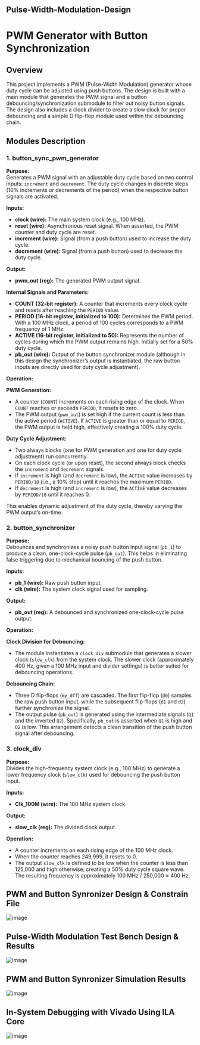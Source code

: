 ## Pulse-Width-Modulation-Design
<body>
  <h1>PWM Generator with Button Synchronization</h1>

  <h2>Overview</h2>
  <p>
    This project implements a PWM (Pulse-Width Modulation) generator whose duty cycle can be adjusted using push buttons. The design is built with a main module that generates the PWM signal and a button debouncing/synchronization submodule to filter out noisy button signals. The design also includes a clock divider to create a slow clock for proper debouncing and a simple D flip-flop module used within the debouncing chain.
  </p>

  <h2>Modules Description</h2>

  <h3>1. button_sync_pwm_generator</h3>
  <p><strong>Purpose:</strong><br>
    Generates a PWM signal with an adjustable duty cycle based on two control inputs: <code>increment</code> and <code>decrement</code>. The duty cycle changes in discrete steps (10% increments or decrements of the period) when the respective button signals are activated.
  </p>

  <p><strong>Inputs:</strong></p>
  <ul>
    <li><strong>clock (wire):</strong> The main system clock (e.g., 100 MHz).</li>
    <li><strong>reset (wire):</strong> Asynchronous reset signal. When asserted, the PWM counter and duty cycle are reset.</li>
    <li><strong>increment (wire):</strong> Signal (from a push button) used to increase the duty cycle.</li>
    <li><strong>decrement (wire):</strong> Signal (from a push button) used to decrease the duty cycle.</li>
  </ul>

  <p><strong>Output:</strong></p>
  <ul>
    <li><strong>pwm_out (reg):</strong> The generated PWM output signal.</li>
  </ul>

  <p><strong>Internal Signals and Parameters:</strong></p>
  <ul>
    <li><strong>COUNT (32-bit register):</strong> A counter that increments every clock cycle and resets after reaching the <code>PERIOD</code> value.</li>
    <li><strong>PERIOD (16-bit register, initialized to 100):</strong> Determines the PWM period. With a 100 MHz clock, a period of 100 cycles corresponds to a PWM frequency of 1 MHz.</li>
    <li><strong>ACTIVE (16-bit register, initialized to 50):</strong> Represents the number of cycles during which the PWM output remains high. Initially set for a 50% duty cycle.</li>
    <li><strong>pb_out (wire):</strong> Output of the button synchronizer module (although in this design the synchronizer’s output is instantiated, the raw button inputs are directly used for duty cycle adjustment).</li>
  </ul>

  <p><strong>Operation:</strong></p>
  <p><strong>PWM Generation:</strong></p>
  <ul>
    <li>A counter (<code>COUNT</code>) increments on each rising edge of the clock. When <code>COUNT</code> reaches or exceeds <code>PERIOD</code>, it resets to zero.</li>
    <li>The PWM output (<code>pwm_out</code>) is set high if the current count is less than the active period (<code>ACTIVE</code>). If <code>ACTIVE</code> is greater than or equal to <code>PERIOD</code>, the PWM output is held high, effectively creating a 100% duty cycle.</li>
  </ul>
  <p><strong>Duty Cycle Adjustment:</strong></p>
  <ul>
    <li>Two always blocks (one for PWM generation and one for duty cycle adjustment) run concurrently.</li>
    <li>On each clock cycle (or upon reset), the second always block checks the <code>increment</code> and <code>decrement</code> signals.</li>
    <li>If <code>increment</code> is high (and <code>decrement</code> is low), the <code>ACTIVE</code> value increases by <code>PERIOD/10</code> (i.e., a 10% step) until it reaches the maximum <code>PERIOD</code>.</li>
    <li>If <code>decrement</code> is high (and <code>increment</code> is low), the <code>ACTIVE</code> value decreases by <code>PERIOD/10</code> until it reaches 0.</li>
  </ul>
  <p>
    This enables dynamic adjustment of the duty cycle, thereby varying the PWM output’s on-time.
  </p>

  <h3>2. button_synchronizer</h3>
  <p><strong>Purpose:</strong><br>
    Debounces and synchronizes a noisy push button input signal (<code>pb_1</code>) to produce a clean, one-clock-cycle pulse (<code>pb_out</code>). This helps in eliminating false triggering due to mechanical bouncing of the push button.
  </p>

  <p><strong>Inputs:</strong></p>
  <ul>
    <li><strong>pb_1 (wire):</strong> Raw push button input.</li>
    <li><strong>clk (wire):</strong> The system clock signal used for sampling.</li>
  </ul>

  <p><strong>Output:</strong></p>
  <ul>
    <li><strong>pb_out (reg):</strong> A debounced and synchronized one-clock-cycle pulse output.</li>
  </ul>

  <p><strong>Operation:</strong></p>
  <p><strong>Clock Division for Debouncing:</strong></p>
  <ul>
    <li>The module instantiates a <code>clock_div</code> submodule that generates a slower clock (<code>slow_clk</code>) from the system clock. The slower clock (approximately 400 Hz, given a 100 MHz input and divider settings) is better suited for debouncing operations.</li>
  </ul>
  <p><strong>Debouncing Chain:</strong></p>
  <ul>
    <li>Three D flip-flops (<code>my_dff</code>) are cascaded. The first flip-flop (<code>d0</code>) samples the raw push button input, while the subsequent flip-flops (<code>d1</code> and <code>d2</code>) further synchronize the signal.</li>
    <li>The output pulse (<code>pb_out</code>) is generated using the intermediate signals (<code>Q1</code> and the inverted <code>Q2</code>). Specifically, <code>pb_out</code> is asserted when <code>Q1</code> is high and <code>Q2</code> is low. This arrangement detects a clean transition of the push button signal after debouncing.</li>
  </ul>

  <h3>3. clock_div</h3>
  <p><strong>Purpose:</strong><br>
    Divides the high-frequency system clock (e.g., 100 MHz) to generate a lower frequency clock (<code>slow_clk</code>) used for debouncing the push button input.
  </p>

  <p><strong>Inputs:</strong></p>
  <ul>
    <li><strong>Clk_100M (wire):</strong> The 100 MHz system clock.</li>
  </ul>

  <p><strong>Output:</strong></p>
  <ul>
    <li><strong>slow_clk (reg):</strong> The divided clock output.</li>
  </ul>

  <p><strong>Operation:</strong></p>
  <ul>
    <li>A counter increments on each rising edge of the 100 MHz clock.</li>
    <li>When the counter reaches 249,999, it resets to 0.</li>
    <li>The output <code>slow_clk</code> is defined to be low when the counter is less than 125,000 and high otherwise, creating a 50% duty cycle square wave. The resulting frequency is approximately 100 MHz / 250,000 ≈ 400 Hz.</li>
  </ul>

## PWM and Button Synronizer Design & Constrain File 
![image](https://github.com/user-attachments/assets/6f7a02ed-e770-4a39-b373-15377caba0e5)

## Pulse-Width Modulation Test Bench Design & Results
![image](https://github.com/user-attachments/assets/7e619e83-8046-40ef-9c44-bf155865b6c7)


## PWM and Button Synronizer Simulation Results 
![image](https://github.com/user-attachments/assets/8bcc5dea-5372-4369-b7fd-70803c45f930)


## In-System Debugging with Vivado Using ILA Core
![image](https://github.com/user-attachments/assets/b6a0d63a-01db-4e27-b2d4-8ad9d4533a4d)
